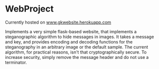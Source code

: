# WebProject

Currently hosted on www.gkwebsite.herokuapp.com

Implements a very simple flask-based website, that implements a steganographic algorithm to hide messages in images.
It takes a message and key, and provides encoding and decoding functions for the steganography in an arbitrary image or the default sample.
The current algorithm, for practical reasons, isn't that cryptographically secure.
To increase security, simply remove the message header and do not use a terminator.
